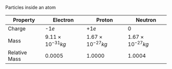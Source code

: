 Particles inside an atom

| Property      | Electron                 | Proton                   | Neutron                  |
| ------------- | ------------------------ | ------------------------ | ------------------------ |
| Charge        | -1$e$                    | +1$e$                    | 0                        |
| Mass          | $9.11 \times 10^{-31}kg$ | $1.67 \times 10^{-27}kg$ | $1.67 \times 10^{-27}kg$ |
| Relative Mass | $0.0005$                 | $1.0000$                 | $1.0004$                 |

